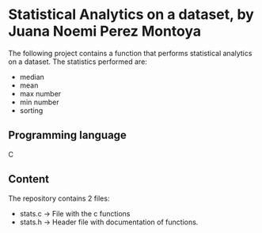 
# Statistical Analytics on a dataset, by Juana Noemi Perez Montoya

  
The following project contains a function that performs statistical analytics on a dataset.
The statistics performed are:
- median
- mean
- max number
- min number
- sorting

## Programming language
C

## Content
The repository contains 2 files:
- stats.c -> File with the c functions
- stats.h -> Header file with documentation of functions.
